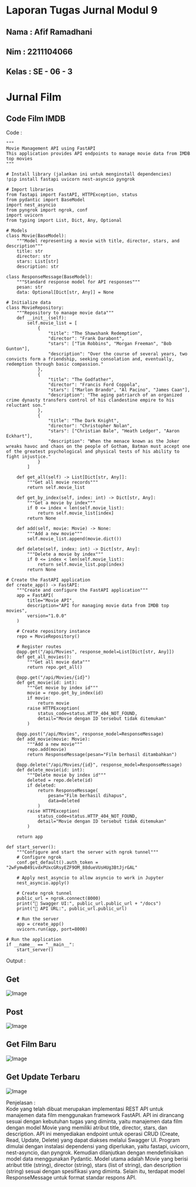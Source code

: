 # Laporan Tugas Jurnal Modul 9

<h2> Nama  : Afif Ramadhani</h2>
<h2> Nim   : 2211104066</h2>
<h2> Kelas : SE - 06 - 3</h2>

# Jurnal Film

## Code Film IMDB
Code :
```
"""
Movie Management API using FastAPI
This application provides API endpoints to manage movie data from IMDB top movies
"""

# Install library (jalankan ini untuk menginstall dependencies)
!pip install fastapi uvicorn nest-asyncio pyngrok

# Import libraries
from fastapi import FastAPI, HTTPException, status
from pydantic import BaseModel
import nest_asyncio
from pyngrok import ngrok, conf
import uvicorn
from typing import List, Dict, Any, Optional

# Models
class Movie(BaseModel):
    """Model representing a movie with title, director, stars, and description"""
    title: str
    director: str
    stars: List[str]
    description: str

class ResponseMessage(BaseModel):
    """Standard response model for API responses"""
    pesan: str
    data: Optional[Dict[str, Any]] = None

# Initialize data
class MovieRepository:
    """Repository to manage movie data"""
    def __init__(self):
        self.movie_list = [
            {
                "title": "The Shawshank Redemption",
                "director": "Frank Darabont",
                "stars": ["Tim Robbins", "Morgan Freeman", "Bob Gunton"],
                "description": "Over the course of several years, two convicts form a friendship, seeking consolation and, eventually, redemption through basic compassion."
            },
            {
                "title": "The Godfather",
                "director": "Francis Ford Coppola",
                "stars": ["Marlon Brando", "Al Pacino", "James Caan"],
                "description": "The aging patriarch of an organized crime dynasty transfers control of his clandestine empire to his reluctant son."
            },
            {
                "title": "The Dark Knight",
                "director": "Christopher Nolan",
                "stars": ["Christian Bale", "Heath Ledger", "Aaron Eckhart"],
                "description": "When the menace known as the Joker wreaks havoc and chaos on the people of Gotham, Batman must accept one of the greatest psychological and physical tests of his ability to fight injustice."
            }
        ]
    
    def get_all(self) -> List[Dict[str, Any]]:
        """Get all movie records"""
        return self.movie_list
    
    def get_by_index(self, index: int) -> Dict[str, Any]:
        """Get a movie by index"""
        if 0 <= index < len(self.movie_list):
            return self.movie_list[index]
        return None
    
    def add(self, movie: Movie) -> None:
        """Add a new movie"""
        self.movie_list.append(movie.dict())
    
    def delete(self, index: int) -> Dict[str, Any]:
        """Delete a movie by index"""
        if 0 <= index < len(self.movie_list):
            return self.movie_list.pop(index)
        return None

# Create the FastAPI application
def create_app() -> FastAPI:
    """Create and configure the FastAPI application"""
    app = FastAPI(
        title="Movie API",
        description="API for managing movie data from IMDB top movies",
        version="1.0.0"
    )
    
    # Create repository instance
    repo = MovieRepository()
    
    # Register routes
    @app.get("/api/Movies", response_model=List[Dict[str, Any]])
    def get_all_movies():
        """Get all movie data"""
        return repo.get_all()
    
    @app.get("/api/Movies/{id}")
    def get_movie(id: int):
        """Get movie by index id"""
        movie = repo.get_by_index(id)
        if movie:
            return movie
        raise HTTPException(
            status_code=status.HTTP_404_NOT_FOUND,
            detail="Movie dengan ID tersebut tidak ditemukan"
        )
    
    @app.post("/api/Movies", response_model=ResponseMessage)
    def add_movie(movie: Movie):
        """Add a new movie"""
        repo.add(movie)
        return ResponseMessage(pesan="Film berhasil ditambahkan")
    
    @app.delete("/api/Movies/{id}", response_model=ResponseMessage)
    def delete_movie(id: int):
        """Delete movie by index id"""
        deleted = repo.delete(id)
        if deleted:
            return ResponseMessage(
                pesan="Film berhasil dihapus", 
                data=deleted
            )
        raise HTTPException(
            status_code=status.HTTP_404_NOT_FOUND,
            detail="Movie dengan ID tersebut tidak ditemukan"
        )
    
    return app

def start_server():
    """Configure and start the server with ngrok tunnel"""
    # Configure ngrok
    conf.get_default().auth_token = "2wFymwB49ivdxPUxcGRsyEZF9OM_88dueVUsHUg3BtJjrGAL"
    
    # Apply nest_asyncio to allow asyncio to work in Jupyter
    nest_asyncio.apply()
    
    # Create ngrok tunnel
    public_url = ngrok.connect(8000)
    print("🚀 Swagger UI:", public_url.public_url + "/docs")
    print("🚀 API URL:", public_url.public_url)
    
    # Run the server
    app = create_app()
    uvicorn.run(app, port=8000)

# Run the application
if __name__ == "__main__":
    start_server()
```

Output : <br>

## Get
![Image](https://github.com/user-attachments/assets/c0104d99-051a-49ff-b924-d2c1c7903f6d)

## Post
![Image](https://github.com/user-attachments/assets/0731450b-d45e-4cbb-977d-c07734a5b0bb)

## Get Film Baru
![Image](https://github.com/user-attachments/assets/4f4921fc-1f9c-4347-8231-2c6611e56d7b)

## Get Update Terbaru
![Image](https://github.com/user-attachments/assets/1c0a0a36-1ad0-444a-b1da-07f50f4ce1c9)

Penjelasan : <br>
Kode yang telah dibuat merupakan implementasi REST API untuk manajemen data film menggunakan framework FastAPI. API ini dirancang sesuai dengan kebutuhan tugas yang diminta, 
yaitu manajemen data film dengan model Movie yang memiliki atribut title, director, stars, dan description. API ini menyediakan endpoint untuk operasi CRUD (Create, Read, Update, Delete) 
yang dapat diakses melalui Swagger UI.
Program dimulai dengan instalasi dependensi yang diperlukan, yaitu fastapi, uvicorn, nest-asyncio, dan pyngrok. 
Kemudian dilanjutkan dengan mendefinisikan model data menggunakan Pydantic. Model utama adalah Movie yang berisi atribut title (string), director (string), stars (list of string), 
dan description (string) sesuai dengan spesifikasi yang diminta. Selain itu, terdapat model ResponseMessage untuk format standar respons API.
